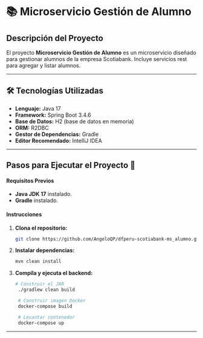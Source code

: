 # 📚 Microservicio Gestión de Alumno

## Descripción del Proyecto

El proyecto **Microservicio Gestión de Alumno** es un microservicio diseñado para gestionar alumnos de la empresa Scotiabank. Incluye servicios rest para agregar y listar alumnos.

---

## 🛠️ Tecnologías Utilizadas

- **Lenguaje:** Java 17
- **Framework:** Spring Boot 3.4.6
- **Base de Datos:** H2 (base de datos en memoria)
- **ORM:** R2DBC
- **Gestor de Dependencias:** Gradle
- **Editor Recomendado:** IntelliJ IDEA

---

## Pasos para Ejecutar el Proyecto 🚀 

#### **Requisitos Previos**
- **Java JDK 17** instalado.
- **Gradle** instalado.

#### **Instrucciones**

1. **Clona el repositorio:**
   ```bash
   git clone https://github.com/AngeloQP/dfperu-scotiabank-ms_alumno.git

2. **Instalar dependencias:**

   ```bash
   mvn clean install

3. **Compila y ejecuta el backend:**

   ```bash
   # Construir el JAR 
    ./gradlew clean build

    # Construir imagen Docker
    docker-compose build

    # Levantar contenedor
    docker-compose up

---
